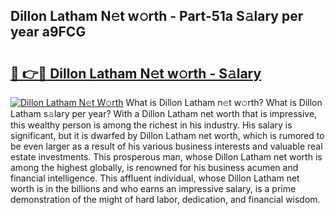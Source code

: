 ## Dillon Latham N𝚎t w𝚘rth - Part-51a S𝚊lary per year a9FCG

# <h2><a href="http://gc1gym.nevu.top/?p=Dillon+Latham">🔗 👉🔴 Dillon Latham N𝚎t w𝚘rth - S𝚊lary</a></h2>

[![Dillon Latham N𝚎t W𝚘rth](https://i.imgur.com/Oavwk0R.jpeg)](http://gc1gym.nevu.top/?p=Dillon+Latham)
What is Dillon Latham n𝚎t w𝚘rth? What is Dillon Latham s𝚊lary per year?
With a Dillon Latham net worth that is impressive, this wealthy person is among the richest in his industry. His salary is significant, but it is dwarfed by Dillon Latham net worth, which is rumored to be even larger as a result of his various business interests and valuable real estate investments. This prosperous man, whose Dillon Latham net worth is among the highest globally, is renowned for his business acumen and financial intelligence. This affluent individual, whose Dillon Latham net worth is in the billions and who earns an impressive salary, is a prime demonstration of the might of hard labor, dedication, and financial wisdom.
